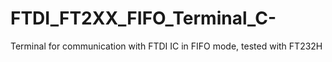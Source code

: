 # FTDI_FT2XX_FIFO_Terminal_C-
Terminal for communication with FTDI IC in FIFO mode, tested with FT232H
